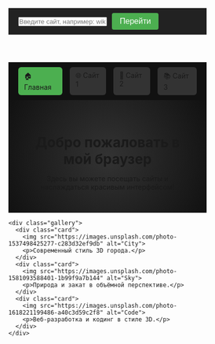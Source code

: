 <!DOCTYPE html>
<html lang="ru">
<head>
  <meta charset="UTF-8">
  <title>Мой браузер</title>
  <style>
    * {
      margin: 0;
      padding: 0;
      box-sizing: border-box;
    }

    body {
      font-family: 'Segoe UI', sans-serif;
      background: linear-gradient(to right, #121212, #1e1e1e);
      color: #fff;
      height: 100vh;
      display: flex;
      flex-direction: column;
    }

    header {
      background-color: #222;
      padding: 10px 20px;
      display: flex;
      align-items: center;
      gap: 10px;
    }

    input[type="text"] {
      flex: 1;
      padding: 8px;
      font-size: 16px;
      border: none;
      border-radius: 4px;
    }

    button {
      padding: 8px 16px;
      font-size: 16px;
      border: none;
      background-color: #4CAF50;
      color: white;
      border-radius: 4px;
      cursor: pointer;
      transition: background 0.3s ease;
    }

    button:hover {
      background-color: #45a049;
    }

    .tabs {
      display: flex;
      background: #111;
      padding: 10px 20px;
      gap: 15px;
    }

    .tab {
      cursor: pointer;
      padding: 8px 12px;
      background: #333;
      border-radius: 6px;
      transition: 0.3s;
    }

    .tab:hover {
      background: #555;
    }

    .active-tab {
      background: #4CAF50;
    }

    iframe {
      flex-grow: 1;
      width: 100%;
      border: none;
    }

    .welcome {
      padding: 30px;
      text-align: center;
      background: radial-gradient(circle, #333, #111);
    }

    .gallery {
      display: flex;
      justify-content: center;
      gap: 30px;
      padding: 30px;
      flex-wrap: wrap;
    }

    .card {
      background: #1a1a1a;
      border-radius: 12px;
      overflow: hidden;
      width: 300px;
      box-shadow: 0 10px 25px rgba(0, 0, 0, 0.5);
      transition: transform 0.3s;
    }

    .card:hover {
      transform: translateY(-10px);
    }

    .card img {
      width: 100%;
      height: 200px;
      object-fit: cover;
    }

    .card p {
      padding: 15px;
      color: #ccc;
    }
  </style>
</head>
<body>

  <header>
    <input type="text" id="urlInput" placeholder="Введите сайт, например: wikipedia.org">
    <button onclick="goToUrl()">Перейти</button>
  </header>

  <div class="tabs">
    <div class="tab active-tab" onclick="loadTab('home')">🏠 Главная</div>
    <div class="tab" onclick="loadTab('https://example.com')">🌐 Сайт 1</div>
    <div class="tab" onclick="loadTab('https://duckduckgo.com')">🔎 Сайт 2</div>
    <div class="tab" onclick="loadTab('https://wikipedia.org')">📚 Сайт 3</div>
  </div>

  <div id="content" style="flex-grow: 1; overflow: auto;">
    <div class="welcome">
      <h1>Добро пожаловать в мой браузер</h1>
      <p>Здесь вы можете посещать сайты и наслаждаться красивым интерфейсом!</p>
    </div>

    <div class="gallery">
      <div class="card">
        <img src="https://images.unsplash.com/photo-1537498425277-c283d32ef9db" alt="City">
        <p>Современный стиль 3D города.</p>
      </div>
      <div class="card">
        <img src="https://images.unsplash.com/photo-1581093588401-1b99f9a7b144" alt="Sky">
        <p>Природа и закат в объёмной перспективе.</p>
      </div>
      <div class="card">
        <img src="https://images.unsplash.com/photo-1618221199486-a40c3d59c2f8" alt="Code">
        <p>Веб-разработка и кодинг в стиле 3D.</p>
      </div>
    </div>
  </div>

  <iframe id="browserFrame" style="display: none;"></iframe>

  <script>
    function goToUrl() {
      let input = document.getElementById("urlInput").value.trim();
      if (!input.startsWith("http://") && !input.startsWith("https://")) {
        input = "https://" + input;
      }
      loadTab(input);
    }

    function loadTab(src) {
      const tabs = document.querySelectorAll('.tab');
      tabs.forEach(t => t.classList.remove('active-tab'));
      
      if (src === 'home') {
        document.getElementById("content").style.display = "block";
        document.getElementById("browserFrame").style.display = "none";
        tabs[0].classList.add('active-tab');
      } else {
        document.getElementById("browserFrame").src = src;
        document.getElementById("browserFrame").style.display = "block";
        document.getElementById("content").style.display = "none";

        tabs.forEach(tab => {
          if (tab.innerText.includes(src) || tab.innerText.includes("Сайт")) {
            tab.classList.add('active-tab');
          }
        });
      }
    }
  </script>

</body>
</html>
